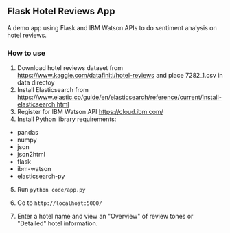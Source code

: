 ## Flask Hotel Reviews App

A demo app using Flask and IBM Watson APIs to do sentiment analysis on hotel reviews.

### How to use

1. Download hotel reviews dataset from https://www.kaggle.com/datafiniti/hotel-reviews and place 7282_1.csv in data directoy
2. Install Elasticsearch from https://www.elastic.co/guide/en/elasticsearch/reference/current/install-elasticsearch.html
3. Register for IBM Watson API https://cloud.ibm.com/
4. Install Python library requirements:
- pandas
- numpy
- json
- json2html
- flask
- ibm-watson
- elasticsearch-py

5. Run
`python code/app.py`

6. Go to
`http://localhost:5000/`

7. Enter a hotel name and view an "Overview" of review tones or "Detailed" hotel information.
